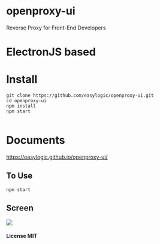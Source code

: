 # openproxy-ui 

Reverse Proxy for Front-End Developers 

# ElectronJS based 

# Install

```
git clone https://github.com/easylogic/openproxy-ui.git 
cd openproxy-ui 
npm install 
npm start 
  
```  

# Documents 

https://easylogic.github.io/openproxy-ui/
 
## To Use

```
npm start
```

## Screen

<img src='https://easylogic.github.io/openproxy-ui/images/default.png' />

#### License MIT
